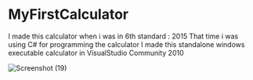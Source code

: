 # MyFirstCalculator
I made this calculator when i was in 6th standard : 2015
That time i was using C# for programming the calculator
I made this standalone windows executable calculator in VisualStudio Community 2010



![Screenshot (19)](https://user-images.githubusercontent.com/93869927/230490480-cc223806-4372-4206-a36f-3ddeab4786de.png)
